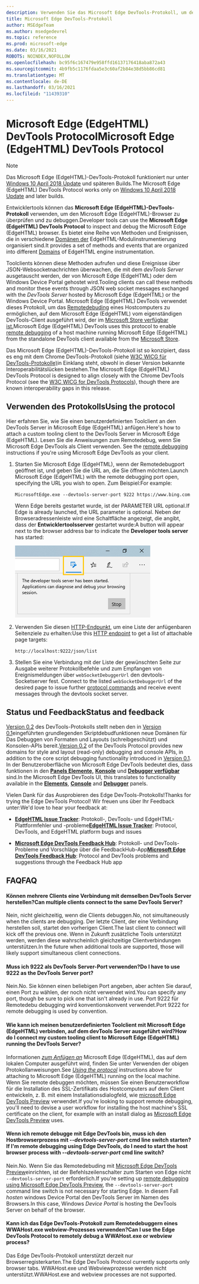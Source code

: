 ```yaml
---
description: Verwenden Sie das Microsoft Edge DevTools-Protokoll, um den Microsoft Edge (EdgeHTML)-Browser zu überprüfen und zu debuggen.
title: Microsoft Edge DevTools-Protokoll
author: MSEdgeTeam
ms.author: msedgedevrel
ms.topic: reference
ms.prod: microsoft-edge
ms.date: 03/16/2021
ROBOTS: NOINDEX,NOFOLLOW
ms.openlocfilehash: bc95f6c167479e958ffd16137176418aba872a43
ms.sourcegitcommit: 4b9fb5c1176fdaa5e3c60af2b84e38d5bb86cd81
ms.translationtype: MT
ms.contentlocale: de-DE
ms.lasthandoff: 03/16/2021
ms.locfileid: "11439310"
---
```

# <a name="microsoft-edge-edgehtml-devtools-protocol"></a><span data-ttu-id="e21e6-103">Microsoft Edge (EdgeHTML) DevTools Protocol</span><span class="sxs-lookup"><span data-stu-id="e21e6-103">Microsoft Edge (EdgeHTML) DevTools Protocol</span></span>

> [!NOTE]
> <span data-ttu-id="e21e6-104">Das Microsoft Edge (EdgeHTML)-DevTools-Protokoll funktioniert nur unter [Windows 10 April 2018 Update](https://blogs.windows.com/windowsexperience/2018/04/30/how-to-get-the-windows-10-april-2018-update/#5VXkQMU41CJzZPER.97) und späteren Builds.</span><span class="sxs-lookup"><span data-stu-id="e21e6-104">The Microsoft Edge (EdgeHTML) DevTools Protocol works only on [Windows 10 April 2018 Update](https://blogs.windows.com/windowsexperience/2018/04/30/how-to-get-the-windows-10-april-2018-update/#5VXkQMU41CJzZPER.97) and later builds.</span></span>

<span data-ttu-id="e21e6-105">Entwicklertools können das **Microsoft Edge (EdgeHTML)-DevTools-Protokoll** verwenden, um den Microsoft Edge (EdgeHTML)-Browser zu überprüfen und zu debuggen.</span><span class="sxs-lookup"><span data-stu-id="e21e6-105">Developer tools can use the **Microsoft Edge (EdgeHTML) DevTools Protocol** to inspect and debug the Microsoft Edge (EdgeHTML) browser.</span></span> <span data-ttu-id="e21e6-106">Es bietet eine Reihe von Methoden und Ereignissen, die in verschiedene [Domänen der](0.2/domains/index.md) EdgeHTML-Modulinstrumentierung organisiert sind.</span><span class="sxs-lookup"><span data-stu-id="e21e6-106">It provides a set of methods and events that are organized into different [Domains](0.2/domains/index.md) of EdgeHTML engine instrumentation.</span></span>

 <span data-ttu-id="e21e6-107">Toolclients können diese Methoden aufrufen und diese Ereignisse über JSON-Websocketnachrichten überwachen, die mit dem *devTools Server* ausgetauscht werden, der von Microsoft Edge (EdgeHTML) oder dem Windows Device Portal gehostet wird.</span><span class="sxs-lookup"><span data-stu-id="e21e6-107">Tooling clients can call these methods and monitor these events through JSON web socket messages exchanged with the *DevTools Server* hosted by Microsoft Edge (EdgeHTML) or the Windows Device Portal.</span></span> <span data-ttu-id="e21e6-108">Microsoft Edge (EdgeHTML) DevTools verwendet dieses Protokoll, um das [Remotedebuding](0.2/clients.md#microsoft-edge-devtools-preview) eines Hostcomputers zu ermöglichen, auf dem Microsoft Edge (EdgeHTML) vom eigenständigen DevTools-Client ausgeführt wird, der im [Microsoft Store verfügbar ist.](https://www.microsoft.com/store/p/microsoft-edge-devtools-preview/9mzbfrmz0mnj)</span><span class="sxs-lookup"><span data-stu-id="e21e6-108">Microsoft Edge (EdgeHTML) DevTools uses this protocol to enable [remote debugging](0.2/clients.md#microsoft-edge-devtools-preview) of a host machine running Microsoft Edge (EdgeHTML) from the standalone DevTools client available from the [Microsoft Store](https://www.microsoft.com/store/p/microsoft-edge-devtools-preview/9mzbfrmz0mnj).</span></span>

<span data-ttu-id="e21e6-109">Das Microsoft Edge (EdgeHTML)-DevTools-Protokoll ist so konzipiert, dass es eng mit dem Chrome DevTools-Protokoll (siehe [W3C WICG für DevTools-Protokolle)](https://github.com/WICG/devtools-protocol/)in Einklang steht, obwohl in dieser Version bekannte Interoperabilitätslücken bestehen.</span><span class="sxs-lookup"><span data-stu-id="e21e6-109">The Microsoft Edge (EdgeHTML) DevTools Protocol is designed to align closely with the Chrome DevTools Protocol (see the [W3C WICG for DevTools Protocols](https://github.com/WICG/devtools-protocol/)), though there are known interoperability gaps in this release.</span></span>

## <a name="using-the-protocol"></a><span data-ttu-id="e21e6-110">Verwenden des Protokolls</span><span class="sxs-lookup"><span data-stu-id="e21e6-110">Using the protocol</span></span>

<span data-ttu-id="e21e6-111">Hier erfahren Sie, wie Sie einen benutzerdefinierten Toolclient an den DevTools Server in Microsoft Edge (EdgeHTML) anfügen.</span><span class="sxs-lookup"><span data-stu-id="e21e6-111">Here's how to attach a custom tooling client to the DevTools Server in Microsoft Edge (EdgeHTML).</span></span> <span data-ttu-id="e21e6-112">Lesen Sie die Anweisungen zum Remotedebug, wenn Sie Microsoft Edge DevTools als Client verwenden. [](0.2/clients.md#microsoft-edge-devtools-preview)</span><span class="sxs-lookup"><span data-stu-id="e21e6-112">See the [remote debugging](0.2/clients.md#microsoft-edge-devtools-preview) instructions if you're using Microsoft Edge DevTools as your client.</span></span>

1. <span data-ttu-id="e21e6-113">Starten Sie Microsoft Edge (EdgeHTML), wenn der Remotedebugport geöffnet ist, und geben Sie die URL an, die Sie öffnen möchten.</span><span class="sxs-lookup"><span data-stu-id="e21e6-113">Launch Microsoft Edge (EdgeHTML) with the remote debugging port open, specifying the URL you wish to open.</span></span> <span data-ttu-id="e21e6-114">Zum Beispiel:</span><span class="sxs-lookup"><span data-stu-id="e21e6-114">For example:</span></span>

    ```shell
    MicrosoftEdge.exe --devtools-server-port 9222 https://www.bing.com
    ```

    <span data-ttu-id="e21e6-115">Wenn Edge bereits gestartet wurde, ist der PARAMETER URL optional.</span><span class="sxs-lookup"><span data-stu-id="e21e6-115">If Edge is already launched, the URL parameter is optional.</span></span> <span data-ttu-id="e21e6-116">Neben der Browseradressenleiste wird eine Schaltfläche angezeigt, die angibt, dass der **Entwicklertoolsserver** gestartet wurde:</span><span class="sxs-lookup"><span data-stu-id="e21e6-116">A button will appear next to the browser address bar to indicate the **Developer tools server** has started:</span></span>

    ![Entwicklertoolsserver](media/developer-tools-server.png) 

2. <span data-ttu-id="e21e6-118">Verwenden Sie diesen [HTTP-Endpunkt,](0.2/http.md) um eine Liste der anfügenbaren Seitenziele zu erhalten:</span><span class="sxs-lookup"><span data-stu-id="e21e6-118">Use this [HTTP endpoint](0.2/http.md) to get a list of attachable page targets:</span></span>

    ```http
    http://localhost:9222/json/list
    ```

3. <span data-ttu-id="e21e6-119">Stellen Sie eine Verbindung mit der Liste der gewünschten Seite zur Ausgabe weiterer Protokollbefehle und zum Empfangen von Ereignismeldungen über `webSocketDebuggerUrl` den devtools-Socketserver fest. [](0.2/domains/index.md)</span><span class="sxs-lookup"><span data-stu-id="e21e6-119">Connect to the listed `webSocketDebuggerUrl` of the desired page to issue further [protocol commands](0.2/domains/index.md) and receive event messages through the devtools socket server.</span></span>

## <a name="status-and-feedback"></a><span data-ttu-id="e21e6-120">Status und Feedback</span><span class="sxs-lookup"><span data-stu-id="e21e6-120">Status and feedback</span></span>

<span data-ttu-id="e21e6-121">[Version 0.2](0.2/index.md) des DevTools-Protokolls stellt neben den in [Version 0.1](0.1/index.md)eingeführten grundlegenden Skriptdebudfunktionen neue Domänen für Das Debuggen von Formaten und Layouts (schreibgeschützt) und Konsolen-APIs bereit.</span><span class="sxs-lookup"><span data-stu-id="e21e6-121">[Version 0.2](0.2/index.md) of the DevTools Protocol provides new domains for style and layout (read-only) debugging and console APIs, in addition to the core script debugging functionality introduced in [Version 0.1](0.1/index.md).</span></span> <span data-ttu-id="e21e6-122">In der Benutzeroberfläche von Microsoft Edge DevTools bedeutet dies, dass funktionen in den [**Panels Elemente,**](../devtools-guide/elements.md) [**Konsole**](../devtools-guide/console.md) und [**Debugger verfügbar**](../devtools-guide/debugger.md) sind.</span><span class="sxs-lookup"><span data-stu-id="e21e6-122">In the Microsoft Edge DevTools UI, this translates to functionality available in the [**Elements**](../devtools-guide/elements.md), [**Console**](../devtools-guide/console.md) and [**Debugger**](../devtools-guide/debugger.md) panels.</span></span>

<span data-ttu-id="e21e6-123">Vielen Dank für das Ausprobieren des Edge DevTools-Protokolls!</span><span class="sxs-lookup"><span data-stu-id="e21e6-123">Thanks for trying the Edge DevTools Protocol!</span></span> <span data-ttu-id="e21e6-124">Wir freuen uns über Ihr Feedback unter:</span><span class="sxs-lookup"><span data-stu-id="e21e6-124">We'd love to hear your feedback at:</span></span>

<!-- - [**Microsoft Edge Developer UserVoice**](https://wpdev.uservoice.com/forums/257854-microsoft-edge-developer?category_id=84475): DevTools feature ideas and requests-->  

 - <span data-ttu-id="e21e6-125">[**EdgeHTML Issue Tracker**](https://developer.microsoft.com/microsoft-edge/platform/issues/): Protokoll-, DevTools- und EdgeHTML-Plattformfehler und -probleme</span><span class="sxs-lookup"><span data-stu-id="e21e6-125">[**EdgeHTML Issue Tracker**](https://developer.microsoft.com/microsoft-edge/platform/issues/): Protocol, DevTools, and EdgeHTML platform bugs and issues</span></span>

 - <span data-ttu-id="e21e6-126">[**Microsoft Edge DevTools Feedback Hub**](feedback-hub:?referrer=microsoftEdge&tabID=2&newFeedback=true&ContextId=344): Protokoll- und DevTools-Probleme und Vorschläge über die FeedbackHub-App</span><span class="sxs-lookup"><span data-stu-id="e21e6-126">[**Microsoft Edge DevTools Feedback Hub**](feedback-hub:?referrer=microsoftEdge&tabID=2&newFeedback=true&ContextId=344): Protocol and DevTools problems and suggestions through the Feedback Hub app</span></span>

## <a name="faq"></a><span data-ttu-id="e21e6-127">FAQ</span><span class="sxs-lookup"><span data-stu-id="e21e6-127">FAQ</span></span>

#### <a name="can-multiple-clients-connect-to-the-same-devtools-server"></a><span data-ttu-id="e21e6-128">Können mehrere Clients eine Verbindung mit demselben DevTools Server herstellen?</span><span class="sxs-lookup"><span data-stu-id="e21e6-128">Can multiple clients connect to the same DevTools Server?</span></span>
<span data-ttu-id="e21e6-129">Nein, nicht gleichzeitig, wenn die Clients debuggen.</span><span class="sxs-lookup"><span data-stu-id="e21e6-129">No, not simultaneously when the clients are debugging.</span></span> <span data-ttu-id="e21e6-130">Der letzte Client, der eine Verbindung herstellen soll, startet den vorherigen Client.</span><span class="sxs-lookup"><span data-stu-id="e21e6-130">The last client to connect will kick off the previous one.</span></span> <span data-ttu-id="e21e6-131">Wenn in Zukunft zusätzliche Tools unterstützt werden, werden diese wahrscheinlich gleichzeitige Clientverbindungen unterstützen.</span><span class="sxs-lookup"><span data-stu-id="e21e6-131">In the future when additional tools are supported, those will likely support simultaneous client connections.</span></span>

#### <a name="do-i-have-to-use-9222-as-the-devtools-server-port"></a><span data-ttu-id="e21e6-132">Muss ich 9222 als DevTools Server-Port verwenden?</span><span class="sxs-lookup"><span data-stu-id="e21e6-132">Do I have to use 9222 as the DevTools Server port?</span></span>
<span data-ttu-id="e21e6-133">Nein.</span><span class="sxs-lookup"><span data-stu-id="e21e6-133">No.</span></span> <span data-ttu-id="e21e6-134">Sie können einen beliebigen Port angeben, aber achten Sie darauf, einen Port zu wählen, der noch nicht verwendet wird.</span><span class="sxs-lookup"><span data-stu-id="e21e6-134">You can specify any port, though be sure to pick one that isn't already in use.</span></span> <span data-ttu-id="e21e6-135">Port 9222 für Remotedebu debugging wird konventionskonvent verwendet.</span><span class="sxs-lookup"><span data-stu-id="e21e6-135">Port 9222 for remote debugging is used by convention.</span></span>

#### <a name="how-do-i-connect-my-custom-tooling-client-to-microsoft-edge-edgehtml-running-the-devtools-server"></a><span data-ttu-id="e21e6-136">Wie kann ich meinen benutzerdefinierten Toolclient mit Microsoft Edge (EdgeHTML) verbinden, auf dem devTools Server ausgeführt wird?</span><span class="sxs-lookup"><span data-stu-id="e21e6-136">How do I connect my custom tooling client to Microsoft Edge (EdgeHTML) running the DevTools Server?</span></span>
<span data-ttu-id="e21e6-137">Informationen [*zum Anfügen an*](#using-the-protocol) Microsoft Edge (EdgeHTML), das auf dem lokalen Computer ausgeführt wird, finden Sie unter Verwenden der obigen Protokollanweisungen.</span><span class="sxs-lookup"><span data-stu-id="e21e6-137">See [*Using the protocol*](#using-the-protocol) instructions above for attaching to Microsoft Edge (EdgeHTML) running on the local machine.</span></span> <span data-ttu-id="e21e6-138">Wenn Sie remote debuggen möchten, müssen Sie einen Benutzerworkflow für die Installation des SSL-Zertifikats des Hostcomputers auf dem Client entwickeln, z. B. mit einem Installationsdialogfeld, wie [microsoft Edge DevTools Preview](./0.2/clients.md#microsoft-edge-devtools-preview) verwendet.</span><span class="sxs-lookup"><span data-stu-id="e21e6-138">If you're looking to support remote debugging, you'll need to devise a user workflow for installing the host machine's SSL certificate on the client, for example with an install dialog as [Microsoft Edge DevTools Preview](./0.2/clients.md#microsoft-edge-devtools-preview) uses.</span></span>

#### <a name="if-im-remote-debugging-using-edge-devtools-do-i-need-to-start-the-host-browser-process-with---devtools-server-port-cmd-line-switch"></a><span data-ttu-id="e21e6-139">Wenn ich remote debugge mit Edge DevTools bin, muss ich den Hostbrowserprozess mit *--devtools-server-port* cmd line switch starten?</span><span class="sxs-lookup"><span data-stu-id="e21e6-139">If I'm remote debugging using Edge DevTools, do I need to start the host browser process with *--devtools-server-port* cmd line switch?</span></span> 
<span data-ttu-id="e21e6-140">Nein.</span><span class="sxs-lookup"><span data-stu-id="e21e6-140">No.</span></span> <span data-ttu-id="e21e6-141">Wenn Sie das Remotedebuding mit [Microsoft Edge DevTools Preview](./0.2/clients.md#microsoft-edge-devtools-preview)einrichten, ist der Befehlszeilenschalter zum Starten von Edge nicht `--devtools-server-port` erforderlich.</span><span class="sxs-lookup"><span data-stu-id="e21e6-141">If you're setting up [remote debugging using Microsoft Edge DevTools Preview](./0.2/clients.md#microsoft-edge-devtools-preview), the `--devtools-server-port` command line switch is not necessary for starting Edge.</span></span> <span data-ttu-id="e21e6-142">In diesem Fall *hosten* windows Device Portal den DevTools Server im Namen des Browsers.</span><span class="sxs-lookup"><span data-stu-id="e21e6-142">In this case, Windows *Device Portal* is hosting the DevTools Server on behalf of the browser.</span></span>

#### <a name="can-i-use-the-edge-devtools-protocol-to-remotely-debug-a-wwahostexe-or-webview-process"></a><span data-ttu-id="e21e6-143">Kann ich das Edge DevTools-Protokoll zum Remotedebuggern eines WWAHost.exe webview-Prozesses verwenden?</span><span class="sxs-lookup"><span data-stu-id="e21e6-143">Can I use the Edge DevTools Protocol to remotely debug a WWAHost.exe or webview process?</span></span>
<span data-ttu-id="e21e6-144">Das Edge DevTools-Protokoll unterstützt derzeit nur Browserregisterkarten.</span><span class="sxs-lookup"><span data-stu-id="e21e6-144">The Edge DevTools Protocol currently supports only browser tabs.</span></span> <span data-ttu-id="e21e6-145">WWAHost.exe und Webviewprozesse werden nicht unterstützt.</span><span class="sxs-lookup"><span data-stu-id="e21e6-145">WWAHost.exe and webview processes are not supported.</span></span>
